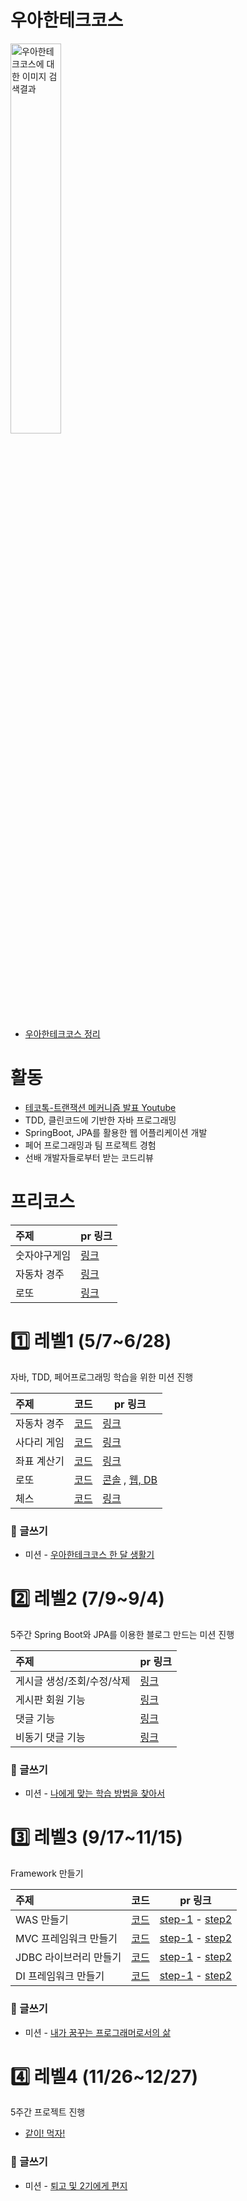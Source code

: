 # 우아한테크코스

<img src="http://woowabros.github.io/img/2019-02-08/techcourse_poster.jpeg" alt="우아한테크코스에 대한 이미지 검색결과"  width="40%" height="40%" />


- [우아한테크코스 정리](https://woowacourse.github.io/)

# 활동
- [테코톡-트랜잭션 메커니즘 발표 Youtube](https://youtu.be/ImvYNlF_saE)
- TDD, 클린코드에 기반한 자바 프로그래밍
- SpringBoot, JPA를 활용한 웹 어플리케이션 개발
- 페어 프로그래밍과 팀 프로젝트 경험
- 선배 개발자들로부터 받는 코드리뷰

# 프리코스

| 주제         | pr 링크                                                      |
| :----------- | ------------------------------------------------------------ |
| 숫자야구게임 | [링크](https://github.com/woowacourse/java-baseball-precourse/pull/80) |
| 자동차 경주  | [링크](https://github.com/woowacourse/java-racingcar-precourse/pull/60) |
| 로또         | [링크](https://github.com/woowacourse/java-lotto-precourse/pull/56) |


# 1️⃣ 레벨1 (5/7~6/28)

자바, TDD, 페어프로그래밍 학습을 위한 미션 진행

| 주제        | 코드                                                         | pr 링크                                                      |
| :---------- | ------------------------------------------------------------ | ------------------------------------------------------------ |
| 자동차 경주 | [코드](https://github.com/hyperpace/java-racingcar-1/tree/hyperpace) | [링크](https://github.com/woowacourse/java-racingcar/pull/48) |
| 사다리 게임 | [코드](https://github.com/hyperpace/java-ladder/tree/hyperpace) | [링크](https://github.com/woowacourse/java-ladder/pull/40)   |
| 좌표 계산기 | [코드](https://github.com/hyperpace/java-coordinate/tree/hyperpace) | [링크](https://github.com/woowacourse/java-coordinate/pull/42) |
| 로또        | [코드](https://github.com/hyperpace/java-lotto-1/tree/hyperpace) | [콘솔](https://github.com/woowacourse/java-lotto/pull/47) , [웹, DB](https://github.com/woowacourse/java-lotto/pull/77) |
| 체스        | [코드](https://github.com/hyperpace/java-chess/tree/hyperpace) | [링크](https://github.com/woowacourse/java-chess/pull/20)     |


### 📝 글쓰기

- 미션 - [우아한테크코스 한 달 생활기](https://github.com/hyperpace/woowa-writing-1/blob/hyperpace/README.md)

  

# 2️⃣ 레벨2 (7/9~9/4)

5주간 Spring Boot와 JPA를 이용한 블로그 만드는 미션 진행

| 주제                       | pr 링크                                                  |
| :------------------------- | -------------------------------------------------------- |
| 게시글 생성/조회/수정/삭제 | [링크](https://github.com/woowacourse/jwp-blog/pull/28)  |
| 게시판 회원 기능           | [링크](https://github.com/woowacourse/jwp-blog/pull/72)  |
| 댓글 기능                  | [링크](https://github.com/woowacourse/jwp-blog/pull/117) |
| 비동기 댓글 기능           | [링크](https://github.com/woowacourse/jwp-blog/pull/183) |



### 📝 글쓰기

- 미션 - [나에게 맞는 학습 방법을 찾아서](https://github.com/hyperpace/woowa-writing-1/blob/hyperpace/level_2.writing.md)
  

# 3️⃣ 레벨3 (9/17~11/15)

Framework 만들기

| 주제                   | 코드                                                        | pr 링크                                                      |
| :--------------------- | ----------------------------------------------------------- | ------------------------------------------------------------ |
| WAS 만들기             | [코드](https://github.com/hyperpace/jwp-was/tree/hyperpace)  | [step-1](https://github.com/woowacourse/jwp-was/pull/13) - [step2](https://github.com/woowacourse/jwp-was/pull/60) |
| MVC 프레임워크 만들기  | [코드](https://github.com/woowacourse/jwp-mvc/tree/hyperpace)  | [step-1](https://github.com/woowacourse/jwp-mvc/pull/36) - [step2](https://github.com/woowacourse/jwp-mvc/pull/71) |
| JDBC 라이브러리 만들기 | [코드](https://github.com/woowacourse/jwp-jdbc/tree/hyperpace) | [step-1](https://github.com/woowacourse/jwp-jdbc/pull/30) - [step2](https://github.com/woowacourse/jwp-jdbc/pull/60) |
| DI 프레임워크 만들기   | [코드](https://github.com/woowacourse/jwp-di/tree/hyperpace)   | [step-1](https://github.com/woowacourse/jwp-di/pull/24) - [step2](https://github.com/woowacourse/jwp-di/pull/68) |





### 📝 글쓰기

- 미션 - [내가 꿈꾸는 프로그래머로서의 삶](https://github.com/hyperpace/woowa-writing-1/blob/hyperpace/level_3_writing.md)



# 4️⃣ 레벨4 (11/26~12/27)	

5주간 프로젝트 진행
- [같이! 먹자!](https://github.com/eattogether/hey-together)

### 📝 글쓰기

- 미션 - [퇴고 및 2기에게 편지](https://github.com/hyperpace/woowa-writing-1/blob/hyperpace/level_4_writing.md)

